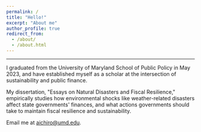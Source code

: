 ```yaml
---
permalink: /
title: "Hello!"
excerpt: "About me"
author_profile: true
redirect_from: 
  - /about/
  - /about.html
---
```




------
I graduated from the University of Maryland School of Public Policy in May 2023, and have established myself as a scholar at the intersection of sustainability and public finance. 

My dissertation, "Essays on Natural Disasters and Fiscal Resilience," empirically studies how environmental shocks like weather-related disasters affect state governments' finances, and what actions governments should take to maintain fiscal resilience and sustainability.

Email me at [aichiro@umd.edu](mailto:aichiro@umd.edu).
